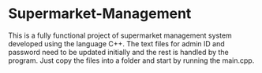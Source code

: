 # Supermarket-Management
This is a fully functional project of supermarket management system developed using the language C++. The text files for admin ID and password need to be updated initially and the rest is handled by the program. Just copy the files into a folder and start by running the main.cpp.
